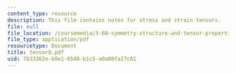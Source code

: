 ```yaml
---
content_type: resource
description: This file contains notes for stress and strain tensors.
file: null
file_location: /coursemedia/3-60-symmetry-structure-and-tensor-properties-of-materials-fall-2005/7833362eb0e165d8b1c5a0a80fa27c61_tensor8.pdf
file_type: application/pdf
resourcetype: Document
title: tensor8.pdf
uid: 7833362e-b0e1-65d8-b1c5-a0a80fa27c61
---
```

